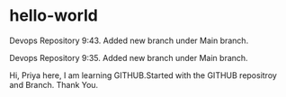 # hello-world
Devops Repository 9:43. Added new branch under Main branch.

Devops Repository 9:35. Added new branch under Main branch.

Hi, Priya here, I am learning GITHUB.Started with the GITHUB repositroy and Branch.
Thank You.
